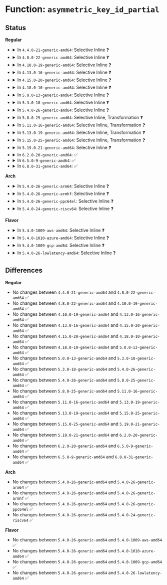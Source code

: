 # Function: <code>asymmetric_key_id_partial</code>

## Status
<b>Regular</b>
<ul>
<li>
<details>
<summary>In <code>4.4.0-21-generic-amd64</code>: Selective Inline ❓</summary>

```c
bool asymmetric_key_id_partial(const struct asymmetric_key_id * kid1, const struct asymmetric_key_id * kid2)
```

```json
{
  "name": "asymmetric_key_id_partial",
  "collision_type": "Unique Global",
  "inline_type": "Selective",
  "funcs": [
    {
      "addr": 18446744071582696240,
      "name": "asymmetric_key_id_partial",
      "external": true,
      "loc": "crypto/asymmetric_keys/asymmetric_type.c:84",
      "file": "crypto/asymmetric_keys/asymmetric_type.c",
      "inline": "not declared, inlined",
      "caller_inline": [],
      "caller_func": [
        "crypto/asymmetric_keys/asymmetric_type.c:asymmetric_key_cmp_partial",
        "crypto/asymmetric_keys/asymmetric_type.c:asymmetric_key_cmp_partial",
        "crypto/asymmetric_keys/x509_public_key.c:x509_key_preparse"
      ]
    }
  ],
  "symbols": [
    {
      "addr": 18446744071582696240,
      "name": "asymmetric_key_id_partial",
      "section": ".text",
      "bind": "STB_GLOBAL",
      "size": 73
    }
  ]
}
```
</details>
</li>
<li>
<details>
<summary>In <code>4.8.0-22-generic-amd64</code>: Selective Inline ❓</summary>

```c
bool asymmetric_key_id_partial(const struct asymmetric_key_id * kid1, const struct asymmetric_key_id * kid2)
```

```json
{
  "name": "asymmetric_key_id_partial",
  "collision_type": "Unique Global",
  "inline_type": "Selective",
  "funcs": [
    {
      "addr": 18446744071582974272,
      "name": "asymmetric_key_id_partial",
      "external": true,
      "loc": "crypto/asymmetric_keys/asymmetric_type.c:173",
      "file": "crypto/asymmetric_keys/asymmetric_type.c",
      "inline": "not declared, inlined",
      "caller_inline": [],
      "caller_func": [
        "crypto/asymmetric_keys/asymmetric_type.c:asymmetric_key_cmp_partial",
        "crypto/asymmetric_keys/asymmetric_type.c:asymmetric_key_cmp_partial",
        "crypto/asymmetric_keys/restrict.c:restrict_link_by_signature"
      ]
    }
  ],
  "symbols": [
    {
      "addr": 18446744071582974272,
      "name": "asymmetric_key_id_partial",
      "section": ".text",
      "bind": "STB_GLOBAL",
      "size": 69
    }
  ]
}
```
</details>
</li>
<li>
<details>
<summary>In <code>4.10.0-19-generic-amd64</code>: Selective Inline ❓</summary>

```c
bool asymmetric_key_id_partial(const struct asymmetric_key_id * kid1, const struct asymmetric_key_id * kid2)
```

```json
{
  "name": "asymmetric_key_id_partial",
  "collision_type": "Unique Global",
  "inline_type": "Selective",
  "funcs": [
    {
      "addr": 18446744071583078848,
      "name": "asymmetric_key_id_partial",
      "external": true,
      "loc": "crypto/asymmetric_keys/asymmetric_type.c:173",
      "file": "crypto/asymmetric_keys/asymmetric_type.c",
      "inline": "not declared, inlined",
      "caller_inline": [],
      "caller_func": [
        "crypto/asymmetric_keys/asymmetric_type.c:asymmetric_key_cmp_partial",
        "crypto/asymmetric_keys/asymmetric_type.c:asymmetric_key_cmp_partial",
        "crypto/asymmetric_keys/restrict.c:restrict_link_by_signature"
      ]
    }
  ],
  "symbols": [
    {
      "addr": 18446744071583078848,
      "name": "asymmetric_key_id_partial",
      "section": ".text",
      "bind": "STB_GLOBAL",
      "size": 69
    }
  ]
}
```
</details>
</li>
<li>
<details>
<summary>In <code>4.13.0-16-generic-amd64</code>: Selective Inline ❓</summary>

```c
bool asymmetric_key_id_partial(const struct asymmetric_key_id * kid1, const struct asymmetric_key_id * kid2)
```

```json
{
  "name": "asymmetric_key_id_partial",
  "collision_type": "Unique Global",
  "inline_type": "Selective",
  "funcs": [
    {
      "addr": 18446744071583133408,
      "name": "asymmetric_key_id_partial",
      "external": true,
      "loc": "crypto/asymmetric_keys/asymmetric_type.c:174",
      "file": "crypto/asymmetric_keys/asymmetric_type.c",
      "inline": "not declared, inlined",
      "caller_inline": [],
      "caller_func": [
        "crypto/asymmetric_keys/asymmetric_type.c:asymmetric_key_cmp_partial",
        "crypto/asymmetric_keys/asymmetric_type.c:asymmetric_key_cmp_partial",
        "crypto/asymmetric_keys/restrict.c:restrict_link_by_signature"
      ]
    }
  ],
  "symbols": [
    {
      "addr": 18446744071583133408,
      "name": "asymmetric_key_id_partial",
      "section": ".text",
      "bind": "STB_GLOBAL",
      "size": 70
    }
  ]
}
```
</details>
</li>
<li>
<details>
<summary>In <code>4.15.0-20-generic-amd64</code>: Selective Inline ❓</summary>

```c
bool asymmetric_key_id_partial(const struct asymmetric_key_id * kid1, const struct asymmetric_key_id * kid2)
```

```json
{
  "name": "asymmetric_key_id_partial",
  "collision_type": "Unique Global",
  "inline_type": "Selective",
  "funcs": [
    {
      "addr": 18446744071583308048,
      "name": "asymmetric_key_id_partial",
      "external": true,
      "loc": "crypto/asymmetric_keys/asymmetric_type.c:176",
      "file": "crypto/asymmetric_keys/asymmetric_type.c",
      "inline": "not declared, inlined",
      "caller_inline": [],
      "caller_func": [
        "crypto/asymmetric_keys/asymmetric_type.c:asymmetric_key_cmp_partial",
        "crypto/asymmetric_keys/asymmetric_type.c:asymmetric_key_cmp_partial",
        "crypto/asymmetric_keys/restrict.c:restrict_link_by_signature"
      ]
    }
  ],
  "symbols": [
    {
      "addr": 18446744071583308048,
      "name": "asymmetric_key_id_partial",
      "section": ".text",
      "bind": "STB_GLOBAL",
      "size": 70
    }
  ]
}
```
</details>
</li>
<li>
<details>
<summary>In <code>4.18.0-10-generic-amd64</code>: Selective Inline ❓</summary>

```c
bool asymmetric_key_id_partial(const struct asymmetric_key_id * kid1, const struct asymmetric_key_id * kid2)
```

```json
{
  "name": "asymmetric_key_id_partial",
  "collision_type": "Unique Global",
  "inline_type": "Selective",
  "funcs": [
    {
      "addr": 18446744071583516592,
      "name": "asymmetric_key_id_partial",
      "external": true,
      "loc": "crypto/asymmetric_keys/asymmetric_type.c:176",
      "file": "crypto/asymmetric_keys/asymmetric_type.c",
      "inline": "not declared, inlined",
      "caller_inline": [],
      "caller_func": [
        "crypto/asymmetric_keys/asymmetric_type.c:asymmetric_key_cmp_partial",
        "crypto/asymmetric_keys/asymmetric_type.c:asymmetric_key_cmp_partial",
        "crypto/asymmetric_keys/restrict.c:restrict_link_by_signature"
      ]
    }
  ],
  "symbols": [
    {
      "addr": 18446744071583516592,
      "name": "asymmetric_key_id_partial",
      "section": ".text",
      "bind": "STB_GLOBAL",
      "size": 69
    }
  ]
}
```
</details>
</li>
<li>
<details>
<summary>In <code>5.0.0-13-generic-amd64</code>: Selective Inline ❓</summary>

```c
bool asymmetric_key_id_partial(const struct asymmetric_key_id * kid1, const struct asymmetric_key_id * kid2)
```

```json
{
  "name": "asymmetric_key_id_partial",
  "collision_type": "Unique Global",
  "inline_type": "Selective",
  "funcs": [
    {
      "addr": 18446744071583638512,
      "name": "asymmetric_key_id_partial",
      "external": true,
      "loc": "crypto/asymmetric_keys/asymmetric_type.c:177",
      "file": "crypto/asymmetric_keys/asymmetric_type.c",
      "inline": "not declared, inlined",
      "caller_inline": [],
      "caller_func": [
        "crypto/asymmetric_keys/asymmetric_type.c:asymmetric_key_cmp_partial",
        "crypto/asymmetric_keys/asymmetric_type.c:asymmetric_key_cmp_partial",
        "crypto/asymmetric_keys/restrict.c:restrict_link_by_signature"
      ]
    }
  ],
  "symbols": [
    {
      "addr": 18446744071583638512,
      "name": "asymmetric_key_id_partial",
      "section": ".text",
      "bind": "STB_GLOBAL",
      "size": 73
    }
  ]
}
```
</details>
</li>
<li>
<details>
<summary>In <code>5.3.0-18-generic-amd64</code>: Selective Inline ❓</summary>

```c
bool asymmetric_key_id_partial(const struct asymmetric_key_id * kid1, const struct asymmetric_key_id * kid2)
```

```json
{
  "name": "asymmetric_key_id_partial",
  "collision_type": "Unique Global",
  "inline_type": "Selective",
  "funcs": [
    {
      "addr": 18446744071583823968,
      "name": "asymmetric_key_id_partial",
      "external": true,
      "loc": "crypto/asymmetric_keys/asymmetric_type.c:173",
      "file": "crypto/asymmetric_keys/asymmetric_type.c",
      "inline": "not declared, inlined",
      "caller_inline": [],
      "caller_func": [
        "crypto/asymmetric_keys/asymmetric_type.c:asymmetric_key_cmp_partial",
        "crypto/asymmetric_keys/asymmetric_type.c:asymmetric_key_cmp_partial",
        "crypto/asymmetric_keys/restrict.c:restrict_link_by_signature"
      ]
    }
  ],
  "symbols": [
    {
      "addr": 18446744071583823968,
      "name": "asymmetric_key_id_partial",
      "section": ".text",
      "bind": "STB_GLOBAL",
      "size": 73
    }
  ]
}
```
</details>
</li>
<li>
<details>
<summary>In <code>5.4.0-26-generic-amd64</code>: Selective Inline ❓</summary>

```c
bool asymmetric_key_id_partial(const struct asymmetric_key_id * kid1, const struct asymmetric_key_id * kid2)
```

```json
{
  "name": "asymmetric_key_id_partial",
  "collision_type": "Unique Global",
  "inline_type": "Selective",
  "funcs": [
    {
      "addr": 18446744071583925936,
      "name": "asymmetric_key_id_partial",
      "external": true,
      "loc": "crypto/asymmetric_keys/asymmetric_type.c:173",
      "file": "crypto/asymmetric_keys/asymmetric_type.c",
      "inline": "not declared, inlined",
      "caller_inline": [],
      "caller_func": [
        "crypto/asymmetric_keys/asymmetric_type.c:asymmetric_key_cmp_partial",
        "crypto/asymmetric_keys/asymmetric_type.c:asymmetric_key_cmp_partial",
        "crypto/asymmetric_keys/restrict.c:restrict_link_by_signature"
      ]
    }
  ],
  "symbols": [
    {
      "addr": 18446744071583925936,
      "name": "asymmetric_key_id_partial",
      "section": ".text",
      "bind": "STB_GLOBAL",
      "size": 73
    }
  ]
}
```
</details>
</li>
<li>
<details>
<summary>In <code>5.8.0-25-generic-amd64</code>: Selective Inline, Transformation ❓</summary>

```c
bool asymmetric_key_id_partial(const struct asymmetric_key_id * kid1, const struct asymmetric_key_id * kid2)
```

```json
{
  "name": "asymmetric_key_id_partial",
  "collision_type": "Unique Global",
  "inline_type": "Selective",
  "funcs": [
    {
      "addr": 18446744071584318878,
      "name": "asymmetric_key_id_partial",
      "external": true,
      "loc": "crypto/asymmetric_keys/asymmetric_type.c:173",
      "file": "crypto/asymmetric_keys/asymmetric_type.c",
      "inline": "not declared, inlined",
      "caller_inline": [
        "crypto/asymmetric_keys/asymmetric_type.c:asymmetric_key_cmp_partial"
      ],
      "caller_func": [
        "crypto/asymmetric_keys/asymmetric_type.c:asymmetric_key_cmp_partial",
        "crypto/asymmetric_keys/asymmetric_type.c:asymmetric_key_cmp_partial",
        "crypto/asymmetric_keys/restrict.c:restrict_link_by_signature"
      ]
    }
  ],
  "symbols": [
    {
      "addr": 18446744071584317904,
      "name": "asymmetric_key_id_partial.part.0",
      "section": ".text",
      "bind": "STB_LOCAL",
      "size": 63
    },
    {
      "addr": 18446744071584318960,
      "name": "asymmetric_key_id_partial",
      "section": ".text",
      "bind": "STB_GLOBAL",
      "size": 73
    }
  ]
}
```
</details>
</li>
<li>
<details>
<summary>In <code>5.11.0-16-generic-amd64</code>: Selective Inline, Transformation ❓</summary>

```c
bool asymmetric_key_id_partial(const struct asymmetric_key_id * kid1, const struct asymmetric_key_id * kid2)
```

```json
{
  "name": "asymmetric_key_id_partial",
  "collision_type": "Unique Global",
  "inline_type": "Selective",
  "funcs": [
    {
      "addr": 18446744071584437246,
      "name": "asymmetric_key_id_partial",
      "external": true,
      "loc": "crypto/asymmetric_keys/asymmetric_type.c:173",
      "file": "crypto/asymmetric_keys/asymmetric_type.c",
      "inline": "not declared, inlined",
      "caller_inline": [
        "crypto/asymmetric_keys/asymmetric_type.c:asymmetric_key_cmp_partial"
      ],
      "caller_func": [
        "crypto/asymmetric_keys/asymmetric_type.c:asymmetric_key_cmp_partial",
        "crypto/asymmetric_keys/asymmetric_type.c:asymmetric_key_cmp_partial",
        "crypto/asymmetric_keys/restrict.c:restrict_link_by_signature"
      ]
    }
  ],
  "symbols": [
    {
      "addr": 18446744071584436272,
      "name": "asymmetric_key_id_partial.part.0",
      "section": ".text",
      "bind": "STB_LOCAL",
      "size": 63
    },
    {
      "addr": 18446744071584437328,
      "name": "asymmetric_key_id_partial",
      "section": ".text",
      "bind": "STB_GLOBAL",
      "size": 73
    }
  ]
}
```
</details>
</li>
<li>
<details>
<summary>In <code>5.13.0-19-generic-amd64</code>: Selective Inline, Transformation ❓</summary>

```c
bool asymmetric_key_id_partial(const struct asymmetric_key_id * kid1, const struct asymmetric_key_id * kid2)
```

```json
{
  "name": "asymmetric_key_id_partial",
  "collision_type": "Unique Global",
  "inline_type": "Selective",
  "funcs": [
    {
      "addr": 18446744071584471518,
      "name": "asymmetric_key_id_partial",
      "external": true,
      "loc": "crypto/asymmetric_keys/asymmetric_type.c:175",
      "file": "crypto/asymmetric_keys/asymmetric_type.c",
      "inline": "not declared, inlined",
      "caller_inline": [
        "crypto/asymmetric_keys/asymmetric_type.c:asymmetric_key_cmp_partial"
      ],
      "caller_func": [
        "crypto/asymmetric_keys/asymmetric_type.c:asymmetric_key_cmp_partial",
        "crypto/asymmetric_keys/asymmetric_type.c:asymmetric_key_cmp_partial",
        "crypto/asymmetric_keys/restrict.c:restrict_link_by_signature"
      ]
    }
  ],
  "symbols": [
    {
      "addr": 18446744071584470960,
      "name": "asymmetric_key_id_partial.part.0",
      "section": ".text",
      "bind": "STB_LOCAL",
      "size": 59
    },
    {
      "addr": 18446744071584471600,
      "name": "asymmetric_key_id_partial",
      "section": ".text",
      "bind": "STB_GLOBAL",
      "size": 76
    }
  ]
}
```
</details>
</li>
<li>
<details>
<summary>In <code>5.15.0-25-generic-amd64</code>: Selective Inline, Transformation ❓</summary>

```c
bool asymmetric_key_id_partial(const struct asymmetric_key_id * kid1, const struct asymmetric_key_id * kid2)
```

```json
{
  "name": "asymmetric_key_id_partial",
  "collision_type": "Unique Global",
  "inline_type": "Selective",
  "funcs": [
    {
      "addr": 18446744071584869614,
      "name": "asymmetric_key_id_partial",
      "external": true,
      "loc": "crypto/asymmetric_keys/asymmetric_type.c:175",
      "file": "crypto/asymmetric_keys/asymmetric_type.c",
      "inline": "not declared, inlined",
      "caller_inline": [
        "crypto/asymmetric_keys/asymmetric_type.c:asymmetric_key_cmp_partial"
      ],
      "caller_func": [
        "crypto/asymmetric_keys/asymmetric_type.c:asymmetric_key_cmp_partial",
        "crypto/asymmetric_keys/asymmetric_type.c:asymmetric_key_cmp_partial",
        "crypto/asymmetric_keys/restrict.c:restrict_link_by_signature"
      ]
    }
  ],
  "symbols": [
    {
      "addr": 18446744071584869056,
      "name": "asymmetric_key_id_partial.part.0",
      "section": ".text",
      "bind": "STB_LOCAL",
      "size": 59
    },
    {
      "addr": 18446744071584869696,
      "name": "asymmetric_key_id_partial",
      "section": ".text",
      "bind": "STB_GLOBAL",
      "size": 76
    }
  ]
}
```
</details>
</li>
<li>
<details>
<summary>In <code>5.19.0-21-generic-amd64</code>: Selective Inline ❓</summary>

```c
bool asymmetric_key_id_partial(const struct asymmetric_key_id * kid1, const struct asymmetric_key_id * kid2)
```

```json
{
  "name": "asymmetric_key_id_partial",
  "collision_type": "Unique Global",
  "inline_type": "Selective",
  "funcs": [
    {
      "addr": 18446744071585564962,
      "name": "asymmetric_key_id_partial",
      "external": true,
      "loc": "crypto/asymmetric_keys/asymmetric_type.c:188",
      "file": "crypto/asymmetric_keys/asymmetric_type.c",
      "inline": "not declared, inlined",
      "caller_inline": [
        "crypto/asymmetric_keys/asymmetric_type.c:asymmetric_key_cmp_partial"
      ],
      "caller_func": [
        "crypto/asymmetric_keys/restrict.c:restrict_link_by_signature"
      ]
    }
  ],
  "symbols": [
    {
      "addr": 18446744071585563840,
      "name": "asymmetric_key_id_partial",
      "section": ".text",
      "bind": "STB_GLOBAL",
      "size": 111
    }
  ]
}
```
</details>
</li>
<li>
<details>
<summary>In <code>6.2.0-20-generic-amd64</code>: ✅</summary>

```c
bool asymmetric_key_id_partial(const struct asymmetric_key_id * kid1, const struct asymmetric_key_id * kid2)
```

```json
{
  "name": "asymmetric_key_id_partial",
  "collision_type": "Unique Global",
  "inline_type": "No",
  "funcs": [
    {
      "addr": 18446744071586327424,
      "name": "asymmetric_key_id_partial",
      "external": true,
      "loc": "crypto/asymmetric_keys/asymmetric_type.c:188",
      "file": "crypto/asymmetric_keys/asymmetric_type.c",
      "inline": "seen, unknown",
      "caller_inline": [],
      "caller_func": [
        "crypto/asymmetric_keys/asymmetric_type.c:asymmetric_key_cmp_partial",
        "crypto/asymmetric_keys/asymmetric_type.c:asymmetric_key_cmp_partial",
        "crypto/asymmetric_keys/restrict.c:restrict_link_by_signature"
      ]
    }
  ],
  "symbols": [
    {
      "addr": 18446744071586327424,
      "name": "asymmetric_key_id_partial",
      "section": ".text",
      "bind": "STB_GLOBAL",
      "size": 111
    }
  ]
}
```
</details>
</li>
<li>
<details>
<summary>In <code>6.5.0-9-generic-amd64</code>: ✅</summary>

```c
bool asymmetric_key_id_partial(const struct asymmetric_key_id * kid1, const struct asymmetric_key_id * kid2)
```

```json
{
  "name": "asymmetric_key_id_partial",
  "collision_type": "Unique Global",
  "inline_type": "No",
  "funcs": [
    {
      "addr": 18446744071586574064,
      "name": "asymmetric_key_id_partial",
      "external": true,
      "loc": "crypto/asymmetric_keys/asymmetric_type.c:187",
      "file": "crypto/asymmetric_keys/asymmetric_type.c",
      "inline": "seen, unknown",
      "caller_inline": [],
      "caller_func": [
        "crypto/asymmetric_keys/asymmetric_type.c:asymmetric_key_cmp_partial",
        "crypto/asymmetric_keys/asymmetric_type.c:asymmetric_key_cmp_partial",
        "crypto/asymmetric_keys/restrict.c:restrict_link_by_signature"
      ]
    }
  ],
  "symbols": [
    {
      "addr": 18446744071586574064,
      "name": "asymmetric_key_id_partial",
      "section": ".text",
      "bind": "STB_GLOBAL",
      "size": 111
    }
  ]
}
```
</details>
</li>
<li>
<details>
<summary>In <code>6.8.0-31-generic-amd64</code>: ✅</summary>

```c
bool asymmetric_key_id_partial(const struct asymmetric_key_id * kid1, const struct asymmetric_key_id * kid2)
```

```json
{
  "name": "asymmetric_key_id_partial",
  "collision_type": "Unique Global",
  "inline_type": "No",
  "funcs": [
    {
      "addr": 18446744071586842336,
      "name": "asymmetric_key_id_partial",
      "external": true,
      "loc": "crypto/asymmetric_keys/asymmetric_type.c:187",
      "file": "crypto/asymmetric_keys/asymmetric_type.c",
      "inline": "seen, unknown",
      "caller_inline": [],
      "caller_func": [
        "crypto/asymmetric_keys/asymmetric_type.c:asymmetric_key_cmp_partial",
        "crypto/asymmetric_keys/asymmetric_type.c:asymmetric_key_cmp_partial",
        "crypto/asymmetric_keys/restrict.c:restrict_link_by_signature"
      ]
    }
  ],
  "symbols": [
    {
      "addr": 18446744071586842336,
      "name": "asymmetric_key_id_partial",
      "section": ".text",
      "bind": "STB_GLOBAL",
      "size": 111
    }
  ]
}
```
</details>
</li>
</ul>
<b>Arch</b>
<ul>
<li>
<details>
<summary>In <code>5.4.0-26-generic-arm64</code>: Selective Inline ❓</summary>

```c
bool asymmetric_key_id_partial(const struct asymmetric_key_id * kid1, const struct asymmetric_key_id * kid2)
```

```json
{
  "name": "asymmetric_key_id_partial",
  "collision_type": "Unique Global",
  "inline_type": "Selective",
  "funcs": [
    {
      "addr": 18446603336495744584,
      "name": "asymmetric_key_id_partial",
      "external": true,
      "loc": "crypto/asymmetric_keys/asymmetric_type.c:173",
      "file": "crypto/asymmetric_keys/asymmetric_type.c",
      "inline": "not declared, inlined",
      "caller_inline": [],
      "caller_func": [
        "crypto/asymmetric_keys/asymmetric_type.c:asymmetric_key_cmp_partial",
        "crypto/asymmetric_keys/asymmetric_type.c:asymmetric_key_cmp_partial",
        "crypto/asymmetric_keys/restrict.c:restrict_link_by_signature"
      ]
    }
  ],
  "symbols": [
    {
      "addr": 18446603336495744584,
      "name": "asymmetric_key_id_partial",
      "section": ".text",
      "bind": "STB_GLOBAL",
      "size": 124
    }
  ]
}
```
</details>
</li>
<li>
<details>
<summary>In <code>5.4.0-26-generic-armhf</code>: Selective Inline ❓</summary>

```c
bool asymmetric_key_id_partial(const struct asymmetric_key_id * kid1, const struct asymmetric_key_id * kid2)
```

```json
{
  "name": "asymmetric_key_id_partial",
  "collision_type": "Unique Global",
  "inline_type": "Selective",
  "funcs": [
    {
      "addr": 3229098136,
      "name": "asymmetric_key_id_partial",
      "external": true,
      "loc": "crypto/asymmetric_keys/asymmetric_type.c:173",
      "file": "crypto/asymmetric_keys/asymmetric_type.c",
      "inline": "not declared, inlined",
      "caller_inline": [],
      "caller_func": [
        "crypto/asymmetric_keys/asymmetric_type.c:asymmetric_key_cmp_partial",
        "crypto/asymmetric_keys/asymmetric_type.c:asymmetric_key_cmp_partial",
        "crypto/asymmetric_keys/restrict.c:restrict_link_by_signature"
      ]
    }
  ],
  "symbols": [
    {
      "addr": 3229098136,
      "name": "asymmetric_key_id_partial",
      "section": ".text",
      "bind": "STB_GLOBAL",
      "size": 108
    }
  ]
}
```
</details>
</li>
<li>
<details>
<summary>In <code>5.4.0-26-generic-ppc64el</code>: Selective Inline ❓</summary>

```c
bool asymmetric_key_id_partial(const struct asymmetric_key_id * kid1, const struct asymmetric_key_id * kid2)
```

```json
{
  "name": "asymmetric_key_id_partial",
  "collision_type": "Unique Global",
  "inline_type": "Selective",
  "funcs": [
    {
      "addr": 13835058055289905168,
      "name": "asymmetric_key_id_partial",
      "external": true,
      "loc": "crypto/asymmetric_keys/asymmetric_type.c:173",
      "file": "crypto/asymmetric_keys/asymmetric_type.c",
      "inline": "not declared, inlined",
      "caller_inline": [],
      "caller_func": [
        "crypto/asymmetric_keys/asymmetric_type.c:asymmetric_key_cmp_partial",
        "crypto/asymmetric_keys/asymmetric_type.c:asymmetric_key_cmp_partial",
        "crypto/asymmetric_keys/restrict.c:restrict_link_by_signature"
      ]
    }
  ],
  "symbols": [
    {
      "addr": 13835058055289905168,
      "name": "asymmetric_key_id_partial",
      "section": ".text",
      "bind": "STB_GLOBAL",
      "size": 136
    }
  ]
}
```
</details>
</li>
<li>
<details>
<summary>In <code>5.4.0-24-generic-riscv64</code>: Selective Inline ❓</summary>

```c
bool asymmetric_key_id_partial(const struct asymmetric_key_id * kid1, const struct asymmetric_key_id * kid2)
```

```json
{
  "name": "asymmetric_key_id_partial",
  "collision_type": "Unique Global",
  "inline_type": "Selective",
  "funcs": [
    {
      "addr": 18446743936274894298,
      "name": "asymmetric_key_id_partial",
      "external": true,
      "loc": "crypto/asymmetric_keys/asymmetric_type.c:173",
      "file": "crypto/asymmetric_keys/asymmetric_type.c",
      "inline": "not declared, inlined",
      "caller_inline": [],
      "caller_func": [
        "crypto/asymmetric_keys/asymmetric_type.c:asymmetric_key_cmp_partial",
        "crypto/asymmetric_keys/asymmetric_type.c:asymmetric_key_cmp_partial",
        "crypto/asymmetric_keys/restrict.c:restrict_link_by_signature"
      ]
    }
  ],
  "symbols": [
    {
      "addr": 18446743936274894298,
      "name": "asymmetric_key_id_partial",
      "section": ".text",
      "bind": "STB_GLOBAL",
      "size": 96
    }
  ]
}
```
</details>
</li>
</ul>
<b>Flavor</b>
<ul>
<li>
<details>
<summary>In <code>5.4.0-1009-aws-amd64</code>: Selective Inline ❓</summary>

```c
bool asymmetric_key_id_partial(const struct asymmetric_key_id * kid1, const struct asymmetric_key_id * kid2)
```

```json
{
  "name": "asymmetric_key_id_partial",
  "collision_type": "Unique Global",
  "inline_type": "Selective",
  "funcs": [
    {
      "addr": 18446744071583894672,
      "name": "asymmetric_key_id_partial",
      "external": true,
      "loc": "crypto/asymmetric_keys/asymmetric_type.c:173",
      "file": "crypto/asymmetric_keys/asymmetric_type.c",
      "inline": "not declared, inlined",
      "caller_inline": [],
      "caller_func": [
        "crypto/asymmetric_keys/asymmetric_type.c:asymmetric_key_cmp_partial",
        "crypto/asymmetric_keys/asymmetric_type.c:asymmetric_key_cmp_partial",
        "crypto/asymmetric_keys/restrict.c:restrict_link_by_signature"
      ]
    }
  ],
  "symbols": [
    {
      "addr": 18446744071583894672,
      "name": "asymmetric_key_id_partial",
      "section": ".text",
      "bind": "STB_GLOBAL",
      "size": 73
    }
  ]
}
```
</details>
</li>
<li>
<details>
<summary>In <code>5.4.0-1010-azure-amd64</code>: Selective Inline ❓</summary>

```c
bool asymmetric_key_id_partial(const struct asymmetric_key_id * kid1, const struct asymmetric_key_id * kid2)
```

```json
{
  "name": "asymmetric_key_id_partial",
  "collision_type": "Unique Global",
  "inline_type": "Selective",
  "funcs": [
    {
      "addr": 18446744071583831728,
      "name": "asymmetric_key_id_partial",
      "external": true,
      "loc": "crypto/asymmetric_keys/asymmetric_type.c:173",
      "file": "crypto/asymmetric_keys/asymmetric_type.c",
      "inline": "not declared, inlined",
      "caller_inline": [],
      "caller_func": [
        "crypto/asymmetric_keys/asymmetric_type.c:asymmetric_key_cmp_partial",
        "crypto/asymmetric_keys/asymmetric_type.c:asymmetric_key_cmp_partial",
        "crypto/asymmetric_keys/restrict.c:restrict_link_by_signature"
      ]
    }
  ],
  "symbols": [
    {
      "addr": 18446744071583831728,
      "name": "asymmetric_key_id_partial",
      "section": ".text",
      "bind": "STB_GLOBAL",
      "size": 73
    }
  ]
}
```
</details>
</li>
<li>
<details>
<summary>In <code>5.4.0-1009-gcp-amd64</code>: Selective Inline ❓</summary>

```c
bool asymmetric_key_id_partial(const struct asymmetric_key_id * kid1, const struct asymmetric_key_id * kid2)
```

```json
{
  "name": "asymmetric_key_id_partial",
  "collision_type": "Unique Global",
  "inline_type": "Selective",
  "funcs": [
    {
      "addr": 18446744071583878432,
      "name": "asymmetric_key_id_partial",
      "external": true,
      "loc": "crypto/asymmetric_keys/asymmetric_type.c:173",
      "file": "crypto/asymmetric_keys/asymmetric_type.c",
      "inline": "not declared, inlined",
      "caller_inline": [],
      "caller_func": [
        "crypto/asymmetric_keys/asymmetric_type.c:asymmetric_key_cmp_partial",
        "crypto/asymmetric_keys/asymmetric_type.c:asymmetric_key_cmp_partial",
        "crypto/asymmetric_keys/restrict.c:restrict_link_by_signature"
      ]
    }
  ],
  "symbols": [
    {
      "addr": 18446744071583878432,
      "name": "asymmetric_key_id_partial",
      "section": ".text",
      "bind": "STB_GLOBAL",
      "size": 73
    }
  ]
}
```
</details>
</li>
<li>
<details>
<summary>In <code>5.4.0-26-lowlatency-amd64</code>: Selective Inline ❓</summary>

```c
bool asymmetric_key_id_partial(const struct asymmetric_key_id * kid1, const struct asymmetric_key_id * kid2)
```

```json
{
  "name": "asymmetric_key_id_partial",
  "collision_type": "Unique Global",
  "inline_type": "Selective",
  "funcs": [
    {
      "addr": 18446744071583979504,
      "name": "asymmetric_key_id_partial",
      "external": true,
      "loc": "crypto/asymmetric_keys/asymmetric_type.c:173",
      "file": "crypto/asymmetric_keys/asymmetric_type.c",
      "inline": "not declared, inlined",
      "caller_inline": [],
      "caller_func": [
        "crypto/asymmetric_keys/asymmetric_type.c:asymmetric_key_cmp_partial",
        "crypto/asymmetric_keys/asymmetric_type.c:asymmetric_key_cmp_partial",
        "crypto/asymmetric_keys/restrict.c:restrict_link_by_signature"
      ]
    }
  ],
  "symbols": [
    {
      "addr": 18446744071583979504,
      "name": "asymmetric_key_id_partial",
      "section": ".text",
      "bind": "STB_GLOBAL",
      "size": 73
    }
  ]
}
```
</details>
</li>
</ul>

## Differences
<b>Regular</b>
<ul>
<li>
No changes between <code>4.4.0-21-generic-amd64</code> and <code>4.8.0-22-generic-amd64</code> ✅
</li>
<li>
No changes between <code>4.8.0-22-generic-amd64</code> and <code>4.10.0-19-generic-amd64</code> ✅
</li>
<li>
No changes between <code>4.10.0-19-generic-amd64</code> and <code>4.13.0-16-generic-amd64</code> ✅
</li>
<li>
No changes between <code>4.13.0-16-generic-amd64</code> and <code>4.15.0-20-generic-amd64</code> ✅
</li>
<li>
No changes between <code>4.15.0-20-generic-amd64</code> and <code>4.18.0-10-generic-amd64</code> ✅
</li>
<li>
No changes between <code>4.18.0-10-generic-amd64</code> and <code>5.0.0-13-generic-amd64</code> ✅
</li>
<li>
No changes between <code>5.0.0-13-generic-amd64</code> and <code>5.3.0-18-generic-amd64</code> ✅
</li>
<li>
No changes between <code>5.3.0-18-generic-amd64</code> and <code>5.4.0-26-generic-amd64</code> ✅
</li>
<li>
No changes between <code>5.4.0-26-generic-amd64</code> and <code>5.8.0-25-generic-amd64</code> ✅
</li>
<li>
No changes between <code>5.8.0-25-generic-amd64</code> and <code>5.11.0-16-generic-amd64</code> ✅
</li>
<li>
No changes between <code>5.11.0-16-generic-amd64</code> and <code>5.13.0-19-generic-amd64</code> ✅
</li>
<li>
No changes between <code>5.13.0-19-generic-amd64</code> and <code>5.15.0-25-generic-amd64</code> ✅
</li>
<li>
No changes between <code>5.15.0-25-generic-amd64</code> and <code>5.19.0-21-generic-amd64</code> ✅
</li>
<li>
No changes between <code>5.19.0-21-generic-amd64</code> and <code>6.2.0-20-generic-amd64</code> ✅
</li>
<li>
No changes between <code>6.2.0-20-generic-amd64</code> and <code>6.5.0-9-generic-amd64</code> ✅
</li>
<li>
No changes between <code>6.5.0-9-generic-amd64</code> and <code>6.8.0-31-generic-amd64</code> ✅
</li>
</ul>
<b>Arch</b>
<ul>
<li>
No changes between <code>5.4.0-26-generic-amd64</code> and <code>5.4.0-26-generic-arm64</code> ✅
</li>
<li>
No changes between <code>5.4.0-26-generic-amd64</code> and <code>5.4.0-26-generic-armhf</code> ✅
</li>
<li>
No changes between <code>5.4.0-26-generic-amd64</code> and <code>5.4.0-26-generic-ppc64el</code> ✅
</li>
<li>
No changes between <code>5.4.0-26-generic-amd64</code> and <code>5.4.0-24-generic-riscv64</code> ✅
</li>
</ul>
<b>Flavor</b>
<ul>
<li>
No changes between <code>5.4.0-26-generic-amd64</code> and <code>5.4.0-1009-aws-amd64</code> ✅
</li>
<li>
No changes between <code>5.4.0-26-generic-amd64</code> and <code>5.4.0-1010-azure-amd64</code> ✅
</li>
<li>
No changes between <code>5.4.0-26-generic-amd64</code> and <code>5.4.0-1009-gcp-amd64</code> ✅
</li>
<li>
No changes between <code>5.4.0-26-generic-amd64</code> and <code>5.4.0-26-lowlatency-amd64</code> ✅
</li>
</ul>
